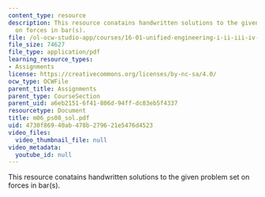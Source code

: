 ```yaml
---
content_type: resource
description: This resource conatains handwritten solutions to the given problem set
  on forces in bar(s).
file: /ol-ocw-studio-app/courses/16-01-unified-engineering-i-ii-iii-iv-fall-2005-spring-2006/4730f86940ab478b279621e5476d4523_m06_ps08_sol.pdf
file_size: 74627
file_type: application/pdf
learning_resource_types:
- Assignments
license: https://creativecommons.org/licenses/by-nc-sa/4.0/
ocw_type: OCWFile
parent_title: Assignments
parent_type: CourseSection
parent_uid: a6eb2151-6f41-806d-94ff-dc83eb5f4337
resourcetype: Document
title: m06_ps08_sol.pdf
uid: 4730f869-40ab-478b-2796-21e5476d4523
video_files:
  video_thumbnail_file: null
video_metadata:
  youtube_id: null
---
```

This resource conatains handwritten solutions to the given problem set on forces in bar(s).